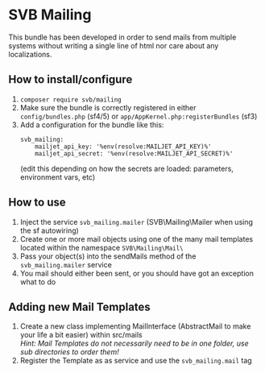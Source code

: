 # SVB Mailing
This bundle has been developed in order to send mails from multiple systems without writing a single line of html nor care about any localizations.

## How to install/configure
1. `composer require svb/mailing`
1. Make sure the bundle is correctly registered in either `config/bundles.php` (sf4/5) or `app/AppKernel.php:registerBundles` (sf3) 
1. Add a configuration for the bundle like this:
   ```
   svb_mailing:
       mailjet_api_key: '%env(resolve:MAILJET_API_KEY)%'
       mailjet_api_secret: '%env(resolve:MAILJET_API_SECRET)%'
   ```
   (edit this depending on how the secrets are loaded: parameters, environment vars, etc)

## How to use
1. Inject the service `svb_mailing.mailer` (SVB\Mailing\Mailer when using the sf autowiring)
1. Create one or more mail objects using one of the many mail templates located within the namespace `SVB\Mailing\Mail\`
1. Pass your object(s) into the sendMails method of the `svb_mailing.mailer` service
1. You mail should either been sent, or you should have got an exception what to do

## Adding new Mail Templates
1. Create a new class implementing MailInterface (AbstractMail to make your life a bit easier) within src/mails  
_Hint: Mail Templates do not necessarily need to be in one folder, use sub directories to order them!_
1. Register the Template as as service and use the `svb_mailing.mail` tag

